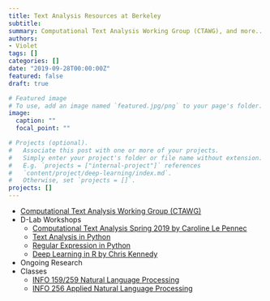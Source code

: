 ```yaml
---
title: Text Analysis Resources at Berkeley
subtitle:
summary: Computational Text Analysis Working Group (CTAWG), and more...
authors:
- Violet
tags: []
categories: []
date: "2019-09-28T00:00:00Z"
featured: false
draft: true

# Featured image
# To use, add an image named `featured.jpg/png` to your page's folder.
image:
  caption: ""
  focal_point: ""

# Projects (optional).
#   Associate this post with one or more of your projects.
#   Simply enter your project's folder or file name without extension.
#   E.g. `projects = ["internal-project"]` references
#   `content/project/deep-learning/index.md`.
#   Otherwise, set `projects = []`.
projects: []
---
```

* [Computational Text Analysis Working Group (CTAWG)](https://dlab.berkeley.edu/working-groups/computational-text-analysis-working-group-ctawg)
* D-Lab Workshops
  * [Computational Text Analysis Spring 2019 by Caroline Le Pennec](https://github.com/dlab-berkeley/computational-text-analysis-spring-2019)
  * [Text Analysis in Python](https://github.com/dlab-berkeley/python-text-analysis)
  * [Regular Expression in Python](https://github.com/dlab-berkeley/regular-expressions-in-python)
  * [Deep Learning in R by Chris Kennedy](https://github.com/dlab-berkeley/Deep-Learning-in-R)
* Ongoing Research
* Classes
  * [INFO 159/259 Natural Language Processing](http://people.ischool.berkeley.edu/~dbamman/nlp18.html)
  * [INFO 256 Applied Natural Language Processing](http://people.ischool.berkeley.edu/~dbamman/info256.html)
